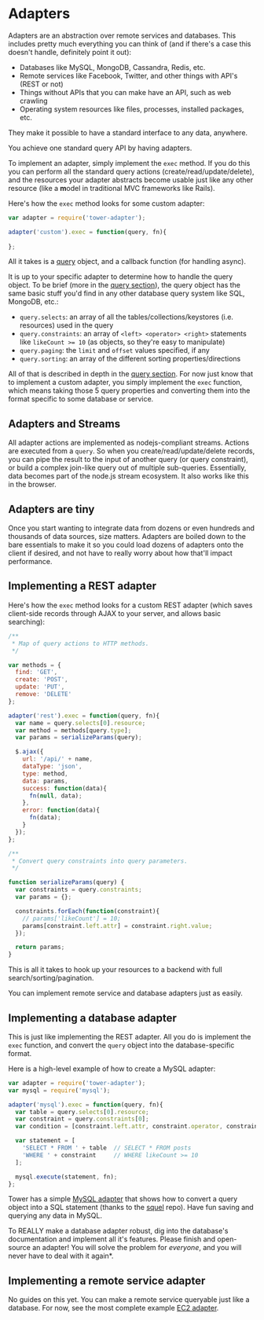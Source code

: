 # Adapters

Adapters are an abstraction over remote services and databases. This includes pretty much everything you can think of (and if there's a case this doesn't handle, definitely point it out):

- Databases like MySQL, MongoDB, Cassandra, Redis, etc.
- Remote services like Facebook, Twitter, and other things with API's (REST or not)
- Things without APIs that you can make have an API, such as web crawling
- Operating system resources like files, processes, installed packages, etc.

They make it possible to have a standard interface to any data, anywhere.

You achieve one standard query API by having adapters.

To implement an adapter, simply implement the `exec` method. If you do this you can perform all the standard query actions (create/read/update/delete), and the resources your adapter abstracts become usable just like any other resource (like a **m**odel in traditional MVC frameworks like Rails).

Here's how the `exec` method looks for some custom adapter:

```js
var adapter = require('tower-adapter');

adapter('custom').exec = function(query, fn){
  
};
```

All it takes is a [query](/guides/queries) object, and a callback function (for handling async).

It is up to your specific adapter to determine how to handle the query object. To be brief (more in the [query section](/guides/queries)), the query object has the same basic stuff you'd find in any other database query system like SQL, MongoDB, etc.:

- `query.selects`: an array of all the tables/collections/keystores (i.e. resources) used in the query
- `query.constraints`: an array of `<left> <operator> <right>` statements like `likeCount >= 10` (as objects, so they're easy to manipulate)
- `query.paging`: the `limit` and `offset` values specified, if any
- `query.sorting`: an array of the different sorting properties/directions

All of that is described in depth in the [query section](/guide#query). For now just know that to implement a custom adapter, you simply implement the `exec` function, which means taking those 5 query properties and converting them into the format specific to some database or service.

## Adapters and Streams

All adapter actions are implemented as nodejs-compliant streams. Actions are executed from a `query`. So when you create/read/update/delete records, you can pipe the result to the input of another query (or query constraint), or build a complex join-like query out of multiple sub-queries. Essentially, data becomes part of the node.js stream ecosystem. It also works like this in the browser.

## Adapters are **tiny**

Once you start wanting to integrate data from dozens or even hundreds and thousands of data sources, size matters. Adapters are boiled down to the bare essentials to make it so you could load dozens of adapters onto the client if desired, and not have to really worry about how that'll impact performance.

## Implementing a REST adapter

Here's how the `exec` method looks for a custom REST adapter (which saves client-side records through AJAX to your server, and allows basic searching):

```js
/**
 * Map of query actions to HTTP methods.
 */

var methods = {
  find: 'GET',
  create: 'POST',
  update: 'PUT',
  remove: 'DELETE'
};

adapter('rest').exec = function(query, fn){
  var name = query.selects[0].resource;
  var method = methods[query.type];
  var params = serializeParams(query);

  $.ajax({
    url: '/api/' + name,
    dataType: 'json',
    type: method,
    data: params,
    success: function(data){
      fn(null, data);
    },
    error: function(data){
      fn(data);
    }
  });
};

/**
 * Convert query constraints into query parameters.
 */

function serializeParams(query) {
  var constraints = query.constraints;
  var params = {};

  constraints.forEach(function(constraint){
    // params['likeCount'] = 10;
    params[constraint.left.attr] = constraint.right.value;
  });

  return params;
}
```

This is all it takes to hook up your resources to a backend with full search/sorting/pagination.

You can implement remote service and database adapters just as easily.

## Implementing a database adapter

This is just like implementing the REST adapter. All you do is implement the `exec` function, and convert the `query` object into the database-specific format.

Here is a high-level example of how to create a MySQL adapter:

```js
var adapter = require('tower-adapter');
var mysql = require('mysql');

adapter('mysql').exec = function(query, fn){
  var table = query.selects[0].resource;
  var constraint = query.constraints[0];
  var condition = [constraint.left.attr, constraint.operator, constraint.right.value].join(' ');

  var statement = [
    'SELECT * FROM ' + table  // SELECT * FROM posts
    'WHERE ' + constraint     // WHERE likeCount >= 10
  ];

  mysql.execute(statement, fn);
};
```

Tower has a simple [MySQL adapter](https://github.com/tower/mysql-adapter) that shows how to convert a query object into a SQL statement (thanks to the [squel](https://github.com/hiddentao/squel) repo). Have fun saving and querying any data in MySQL.

To REALLY make a database adapter robust, dig into the database's documentation and implement all it's features. Please finish and open-source an adapter! You will solve the problem for _everyone_, and you will never have to deal with it again\*.

## Implementing a remote service adapter

No guides on this yet. You can make a remote service queryable just like a database. For now, see the most complete example [EC2 adapter](https://github.com/tower/ec2-adapter).